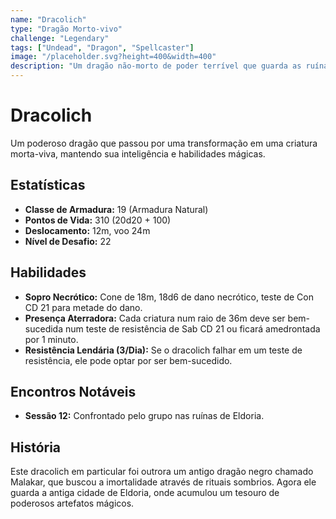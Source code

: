 ```yaml
---
name: "Dracolich"
type: "Dragão Morto-vivo"
challenge: "Legendary"
tags: ["Undead", "Dragon", "Spellcaster"]
image: "/placeholder.svg?height=400&width=400"
description: "Um dragão não-morto de poder terrível que guarda as ruínas de Eldoria."
---
```


# Dracolich

Um poderoso dragão que passou por uma transformação em uma criatura morta-viva, mantendo sua inteligência e habilidades mágicas.

## Estatísticas

- **Classe de Armadura:** 19 (Armadura Natural)
- **Pontos de Vida:** 310 (20d20 + 100)
- **Deslocamento:** 12m, voo 24m
- **Nível de Desafio:** 22

## Habilidades

- **Sopro Necrótico:** Cone de 18m, 18d6 de dano necrótico, teste de Con CD 21 para metade do dano.
- **Presença Aterradora:** Cada criatura num raio de 36m deve ser bem-sucedida num teste de resistência de Sab CD 21 ou ficará amedrontada por 1 minuto.
- **Resistência Lendária (3/Dia):** Se o dracolich falhar em um teste de resistência, ele pode optar por ser bem-sucedido.

## Encontros Notáveis

- **Sessão 12:** Confrontado pelo grupo nas ruínas de Eldoria.

## História

Este dracolich em particular foi outrora um antigo dragão negro chamado Malakar, que buscou a imortalidade através de rituais sombrios. Agora ele guarda a antiga cidade de Eldoria, onde acumulou um tesouro de poderosos artefatos mágicos.

